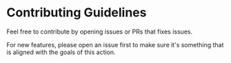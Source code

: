# Contributing Guidelines

Feel free to contribute by opening issues or PRs that fixes issues.

For new features, please open an issue first to make sure it's something that is aligned with the goals of this action.
